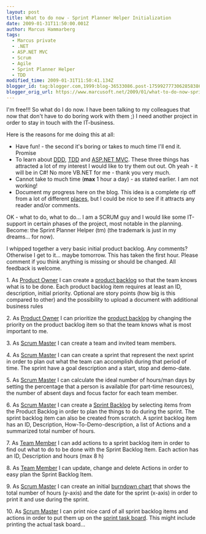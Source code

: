 ```yaml
---
layout: post
title: What to do now - Sprint Planner Helper Initialization
date: 2009-01-31T11:50:00.001Z
author: Marcus Hammarberg
tags:
  - Marcus private
  - .NET
  - ASP.NET MVC
  - Scrum
  - Agile
  - Sprint Planner Helper
  - TDD
modified_time: 2009-01-31T11:50:41.134Z
blogger_id: tag:blogger.com,1999:blog-36533086.post-1759927773062858386
blogger_orig_url: https://www.marcusoft.net/2009/01/what-to-do-now-sprint-planner-helper.html
---
```



I'm free!!! So what do I do now. I have been talking to my colleagues
that now that don't have to do boring work with them ;) I need another
project in order to stay in touch with the IT-business.

Here is the reasons for me doing this at all:

- Have fun! - the second it's boring or takes to much time I'll end
    it. Promise
- To learn about
    [DDD](http://en.wikipedia.org/wiki/Domain-driven_design),
    [TDD](http://en.wikipedia.org/wiki/Test-driven_development) and
    [ASP.NET MVC](http://en.wikipedia.org/wiki/ASP.NET_MVC). These three
    things has attracted a lot of my interest I would like to try them
    out out. Oh yeah - it will be in C#! No more VB.NET for me - thank
    you very much.
- Cannot take to much time (**max** 1 hour a day) - as stated earlier.
    I am not working!
- Document my progress here on the blog. This idea is a complete rip
    off from a lot of different
    [places](http://www.asp.net/learn/mvc-videos/#MVCStorefrontStarterKit),
    but I could be nice to see if it attracts any reader and/or
    comments.

OK - what to do, what to do... I am a SCRUM guy and I would like some
IT-support in certain phases of the project, most notable in the
planning. Become: the Sprint Planner Helper (tm) (the trademark is just
in my dreams... for now).

I whipped together a very basic initial product backlog. Any comments?
Otherwise I get to it... maybe tomorrow. This has taken the first hour.
Please comment if you think anything is missing or should be changed.
All feedback is welcome.

1\. As [Product
Owner](http://www.mountaingoatsoftware.com/product-owner) I can create a
[product backlog](http://www.mountaingoatsoftware.com/product-backlog)
so that the team knows what is to be done. Each product backlog item
requires at least an ID, description, initial priority. Optional are
story points (how big is this compared to other) and the possibility to
upload a document with additional business rules

2\. As [Product
Owner](http://www.mountaingoatsoftware.com/product-owner) I can
prioritize the [product
backlog](http://www.mountaingoatsoftware.com/product-backlog) by
changing the priority on the product backlog item so that the team knows
what is most important to me.

3\. As [Scrum Master](http://www.mountaingoatsoftware.com/scrummaster) I
can create a team and invited team members.

4\. As [Scrum Master](http://www.mountaingoatsoftware.com/scrummaster) I
can can create a sprint that represent the next sprint in order to plan
out what the team can accomplish during that period of time. The sprint
have a goal description and a start, stop and demo-date.

5\. As [Scrum Master](http://www.mountaingoatsoftware.com/scrummaster) I
can calculate the ideal number of hours/man days by setting the
percentage that a person is available (for part-time resources), the
number of absent days and focus factor for each team member.

6\. As [Scrum Master](http://www.mountaingoatsoftware.com/scrummaster) I
can create a [Sprint
Backlog](http://www.mountaingoatsoftware.com/sprint-backlog) by
selecting items from the Product Backlog in order to plan the things to
do during the sprint. The sprint backlog item can also be created from
scratch. A sprint backlog item has an ID, Description,
How-To-Demo-description, a list of Actions and a summarized total number
of hours.

7\. As [Team Member](http://www.mountaingoatsoftware.com/scrum-team) I
can add actions to a sprint backlog item in order to find out what to do
to be done with the Sprint Backlog Item. Each action has an ID,
Description and hours (max 8 h)

8\. As [Team Member](http://www.mountaingoatsoftware.com/scrum-team) I
can update, change and delete Actions in order to easy plan the Sprint
Backlog Item.

9\. As [Scrum Master](http://www.mountaingoatsoftware.com/scrummaster) I
can create an initial [burndown
chart](http://www.mountaingoatsoftware.com/release-burndown) that shows
the total number of hours (y-axis) and the date for the sprint (x-axis)
in order to print it and use during the sprint.

10\. As [Scrum Master](http://www.mountaingoatsoftware.com/scrummaster)
I can print nice card of all sprint backlog items and actions in order
to put them up on the [sprint task
board](http://www.mountaingoatsoftware.com/task-boards). This might
include printing the actual task board...
